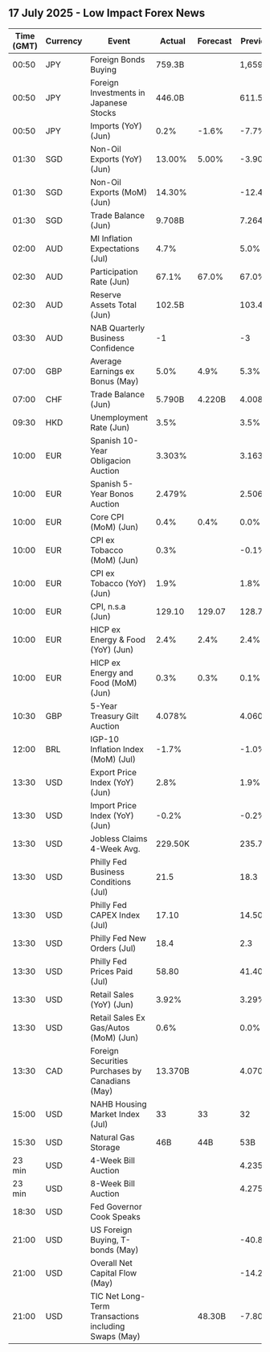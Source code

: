 ## 17 July 2025 - Low Impact Forex News

| Time (GMT) | Currency | Event | Actual | Forecast | Previous |
|------|----------|-------|--------|----------|----------|
| 00:50 | JPY | Foreign Bonds Buying | 759.3B |  | 1,659.1B |
| 00:50 | JPY | Foreign Investments in Japanese Stocks | 446.0B |  | 611.5B |
| 00:50 | JPY | Imports (YoY) (Jun) | 0.2% | -1.6% | -7.7% |
| 01:30 | SGD | Non-Oil Exports (YoY) (Jun) | 13.00% | 5.00% | -3.90% |
| 01:30 | SGD | Non-Oil Exports (MoM) (Jun) | 14.30% |  | -12.40% |
| 01:30 | SGD | Trade Balance (Jun) | 9.708B |  | 7.264B |
| 02:00 | AUD | MI Inflation Expectations (Jul) | 4.7% |  | 5.0% |
| 02:30 | AUD | Participation Rate (Jun) | 67.1% | 67.0% | 67.0% |
| 02:30 | AUD | Reserve Assets Total (Jun) | 102.5B |  | 103.4B |
| 03:30 | AUD | NAB Quarterly Business Confidence | -1 |  | -3 |
| 07:00 | GBP | Average Earnings ex Bonus (May) | 5.0% | 4.9% | 5.3% |
| 07:00 | CHF | Trade Balance (Jun) | 5.790B | 4.220B | 4.008B |
| 09:30 | HKD | Unemployment Rate (Jun) | 3.5% |  | 3.5% |
| 10:00 | EUR | Spanish 10-Year Obligacion Auction | 3.303% |  | 3.163% |
| 10:00 | EUR | Spanish 5-Year Bonos Auction | 2.479% |  | 2.506% |
| 10:00 | EUR | Core CPI (MoM) (Jun) | 0.4% | 0.4% | 0.0% |
| 10:00 | EUR | CPI ex Tobacco (MoM) (Jun) | 0.3% |  | -0.1% |
| 10:00 | EUR | CPI ex Tobacco (YoY) (Jun) | 1.9% |  | 1.8% |
| 10:00 | EUR | CPI, n.s.a (Jun) | 129.10 | 129.07 | 128.71 |
| 10:00 | EUR | HICP ex Energy & Food (YoY) (Jun) | 2.4% | 2.4% | 2.4% |
| 10:00 | EUR | HICP ex Energy and Food (MoM) (Jun) | 0.3% | 0.3% | 0.1% |
| 10:30 | GBP | 5-Year Treasury Gilt Auction | 4.078% |  | 4.060% |
| 12:00 | BRL | IGP-10 Inflation Index (MoM) (Jul) | -1.7% |  | -1.0% |
| 13:30 | USD | Export Price Index (YoY) (Jun) | 2.8% |  | 1.9% |
| 13:30 | USD | Import Price Index (YoY) (Jun) | -0.2% |  | -0.2% |
| 13:30 | USD | Jobless Claims 4-Week Avg. | 229.50K |  | 235.75K |
| 13:30 | USD | Philly Fed Business Conditions (Jul) | 21.5 |  | 18.3 |
| 13:30 | USD | Philly Fed CAPEX Index (Jul) | 17.10 |  | 14.50 |
| 13:30 | USD | Philly Fed New Orders (Jul) | 18.4 |  | 2.3 |
| 13:30 | USD | Philly Fed Prices Paid (Jul) | 58.80 |  | 41.40 |
| 13:30 | USD | Retail Sales (YoY) (Jun) | 3.92% |  | 3.29% |
| 13:30 | USD | Retail Sales Ex Gas/Autos (MoM) (Jun) | 0.6% |  | 0.0% |
| 13:30 | CAD | Foreign Securities Purchases by Canadians (May) | 13.370B |  | 4.070B |
| 15:00 | USD | NAHB Housing Market Index (Jul) | 33 | 33 | 32 |
| 15:30 | USD | Natural Gas Storage | 46B | 44B | 53B |
| 23 min | USD | 4-Week Bill Auction |  |  | 4.235% |
| 23 min | USD | 8-Week Bill Auction |  |  | 4.275% |
| 18:30 | USD | Fed Governor Cook Speaks |  |  |  |
| 21:00 | USD | US Foreign Buying, T-bonds (May) |  |  | -40.80B |
| 21:00 | USD | Overall Net Capital Flow (May) |  |  | -14.20B |
| 21:00 | USD | TIC Net Long-Term Transactions including Swaps (May) |  | 48.30B | -7.80B |
